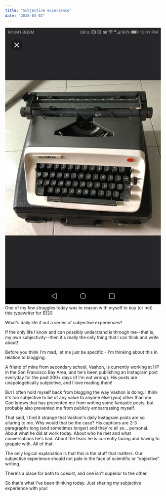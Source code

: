 ```yaml
---
title: "Subjective experience"
date: "2018-04-02"
---
```


![Carousell typewriter olympia b12](images/screenshot_20180401-2241166293537043206233660.jpg "Carousell typewriter olympia b12")One of my few struggles today was to reason with myself to buy (or not) this typewriter for $120

What's daily life if not a series of subjective experiences?

If the only life I know and can possibly understand is through me--that is, my own subjectivity--then it's really the only thing that I can think and write about!

Before you think I'm mad, let me just be specific - I'm thinking about this in relation to blogging.

A friend of mine from secondary school, Vashon, is currently working at HP in the San Francisco Bay Area, and he's been publishing an Instagram post everyday for the past 200+ days (if I'm not wrong). His posts are unapologetically subjective, and I love reading them!

But I often hold myself back from blogging the way Vashon is doing. I think it's too subjective to be of any value to anyone else (you) other than me. God knows that has prevented me from writing some fantastic posts, but probably also prevented me from publicly embarrassing myself.

That said, I find it strange that Vashon's daily Instagram posts are so alluring to me. Why would that be the case? His captions are 2-3 paragraphs long (and sometimes longer) and they're all so... personal. About what he did at work today. About who he met and what conversations he's had. About the fears he is currently facing and having to grapple with. All of that.

The only logical explanation is that this is the stuff that matters. Our subjective experience should not pale in the face of scientific or "objective" writing.

There's a place for both to coexist, and one isn't superior to the other.

So that's what I've been thinking today. Just sharing my subjective experience with you!
